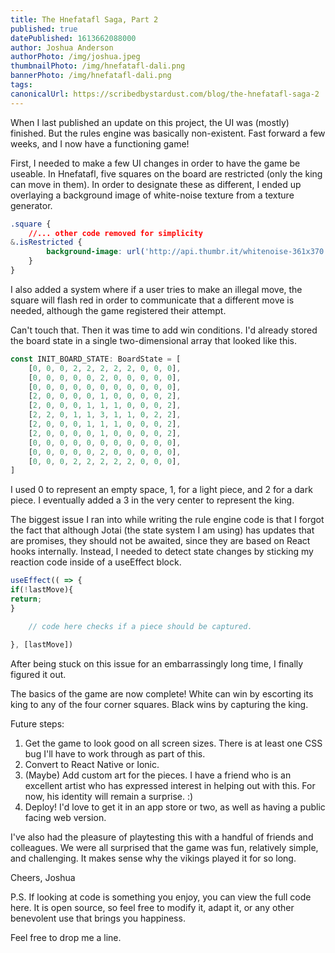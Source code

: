 ```yaml
---
title: The Hnefatafl Saga, Part 2
published: true
datePublished: 1613662088000
author: Joshua Anderson
authorPhoto: /img/joshua.jpeg
thumbnailPhoto: /img/hnefatafl-dali.png
bannerPhoto: /img/hnefatafl-dali.png
tags:
canonicalUrl: https://scribedbystardust.com/blog/the-hnefatafl-saga-2
---
```


When I last published an update on this project, the UI was (mostly) finished. But the rules engine was basically non-existent. Fast forward a few weeks, and I now have a functioning game!

First, I needed to make a few UI changes in order to have the game be useable. In Hnefatafl, five squares on the board are restricted (only the king can move in them). In order to designate these as different, I ended up overlaying a background image of white-noise texture from a texture generator.

```css
.square {
    //... other code removed for simplicity
&.isRestricted {
        background-image: url('http://api.thumbr.it/whitenoise-361x370.png?background=ffffffff&noise=050505&density=50&opacity=31');
    }
}
```

I also added a system where if a user tries to make an illegal move, the square will flash red in order to communicate that a different move is needed, although the game registered their attempt.

Can't touch that.
Then it was time to add win conditions. I'd already stored the board state in a single two-dimensional array that looked like this.

```ts
const INIT_BOARD_STATE: BoardState = [
    [0, 0, 0, 2, 2, 2, 2, 2, 0, 0, 0],
    [0, 0, 0, 0, 0, 2, 0, 0, 0, 0, 0],
    [0, 0, 0, 0, 0, 0, 0, 0, 0, 0, 0],
    [2, 0, 0, 0, 0, 1, 0, 0, 0, 0, 2],
    [2, 0, 0, 0, 1, 1, 1, 0, 0, 0, 2],
    [2, 2, 0, 1, 1, 3, 1, 1, 0, 2, 2],
    [2, 0, 0, 0, 1, 1, 1, 0, 0, 0, 2],
    [2, 0, 0, 0, 0, 1, 0, 0, 0, 0, 2],
    [0, 0, 0, 0, 0, 0, 0, 0, 0, 0, 0],
    [0, 0, 0, 0, 0, 2, 0, 0, 0, 0, 0],
    [0, 0, 0, 2, 2, 2, 2, 2, 0, 0, 0],
]
```

I used 0 to represent an empty space, 1, for a light piece, and 2 for a dark piece. I eventually added a 3 in the very center to represent the king.

The biggest issue I ran into while writing the rule engine code is that I forgot the fact that although Jotai (the state system I am using) has updates that are promises, they should not be awaited, since they are based on React hooks internally. Instead, I needed to detect state changes by sticking my reaction code inside of a useEffect block.

```ts
useEffect(( => {
if(!lastMove){
return;
}

    // code here checks if a piece should be captured.

}, [lastMove])
```

After being stuck on this issue for an embarrassingly long time, I finally figured it out.

The basics of the game are now complete! White can win by escorting its king to any of the four corner squares. Black wins by capturing the king.

Future steps:

1. Get the game to look good on all screen sizes. There is at least one CSS bug I'll have to work through as part of this.
2. Convert to React Native or Ionic.
3. (Maybe) Add custom art for the pieces. I have a friend who is an excellent artist who has expressed interest in helping out with this. For now, his identity will remain a surprise. :)
4. Deploy! I'd love to get it in an app store or two, as well as having a public facing web version.

I've also had the pleasure of playtesting this with a handful of friends and colleagues. We were all surprised that the game was fun, relatively simple, and challenging. It makes sense why the vikings played it for so long.

Cheers,
Joshua

P.S. If looking at code is something you enjoy, you can view the full code here. It is open source, so feel free to modify it, adapt it, or any other benevolent use that brings you happiness.

Feel free to drop me a line.
